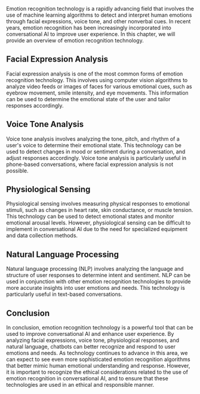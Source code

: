 
Emotion recognition technology is a rapidly advancing field that involves the use of machine learning algorithms to detect and interpret human emotions through facial expressions, voice tone, and other nonverbal cues. In recent years, emotion recognition has been increasingly incorporated into conversational AI to improve user experience. In this chapter, we will provide an overview of emotion recognition technology.

Facial Expression Analysis
--------------------------

Facial expression analysis is one of the most common forms of emotion recognition technology. This involves using computer vision algorithms to analyze video feeds or images of faces for various emotional cues, such as eyebrow movement, smile intensity, and eye movements. This information can be used to determine the emotional state of the user and tailor responses accordingly.

Voice Tone Analysis
-------------------

Voice tone analysis involves analyzing the tone, pitch, and rhythm of a user's voice to determine their emotional state. This technology can be used to detect changes in mood or sentiment during a conversation, and adjust responses accordingly. Voice tone analysis is particularly useful in phone-based conversations, where facial expression analysis is not possible.

Physiological Sensing
---------------------

Physiological sensing involves measuring physical responses to emotional stimuli, such as changes in heart rate, skin conductance, or muscle tension. This technology can be used to detect emotional states and monitor emotional arousal levels. However, physiological sensing can be difficult to implement in conversational AI due to the need for specialized equipment and data collection methods.

Natural Language Processing
---------------------------

Natural language processing (NLP) involves analyzing the language and structure of user responses to determine intent and sentiment. NLP can be used in conjunction with other emotion recognition technologies to provide more accurate insights into user emotions and needs. This technology is particularly useful in text-based conversations.

Conclusion
----------

In conclusion, emotion recognition technology is a powerful tool that can be used to improve conversational AI and enhance user experience. By analyzing facial expressions, voice tone, physiological responses, and natural language, chatbots can better recognize and respond to user emotions and needs. As technology continues to advance in this area, we can expect to see even more sophisticated emotion recognition algorithms that better mimic human emotional understanding and response. However, it is important to recognize the ethical considerations related to the use of emotion recognition in conversational AI, and to ensure that these technologies are used in an ethical and responsible manner.
